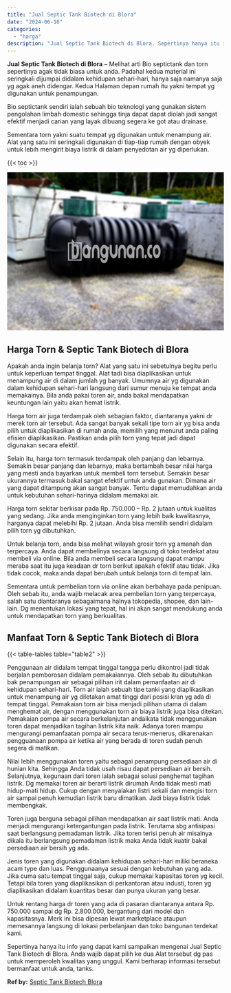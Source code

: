 ```yaml
---
title: "Jual Septic Tank Biotech di Blora"
date: "2024-06-16"
categories: 
  - "harga"
description: "Jual Septic Tank Biotech di Blora. Sepertinya hanya itu info yang dapat kami sampaikan mengenai Jual Septic Tank Biotech di Blora. Anda wajib dapat pilih ke..."
---
```


**Jual Septic Tank Biotech di Blora** – Melihat arti Bio septictank dan torn sepertinya agak tidak biasa untuk anda. Padahal kedua material ini seringkali dijumpai didalam kehidupan sehari-hari, hanya saja namanya saja yg agak aneh didengar. Kedua Halaman depan rumah itu yakni tempat yg digunakan untuk penampungan.

Bio septictank sendiri ialah sebuah bio teknologi yang gunakan sistem pengolahan limbah domestic sehingga tinja dapat dapat diolah jadi sangat efektif menjadi carian yang layak dibuang segera ke got atau drainase.

Sementara torn yakni suatu tempat yg digunakan untuk menampung air. Alat yang satu ini seringkali digunakan di tiap-tiap rumah dengan obyek untuk lebih mengirit biaya listrik di dalam penyedotan air yg diperlukan.

{{< toc >}}

![Jual Septic Tank Biotech di Blora](/images/jual-bio-septictank-27.png)

## Harga Torn & Septic Tank Biotech di Blora

Apakah anda ingin belanja torn? Alat yang satu ini sebetulnya begitu perlu untuk keperluan tempat tinggal. Alat tadi bisa diaplikasikan untuk menampung air di dalam jumlah yg banyak. Umumnya air yg digunakan dalam kehidupan sehari-hari langsung dari sumur menuju ke tempat anda memakainya. Bila anda pakai toren air, anda bakal mendapatkan keuntungan lain yaitu akan hemat listrik.

Harga torn air juga terdampak oleh sebagian faktor, diantaranya yakni dr merek torn air tersebut. Ada sangat banyak sekali tipe torn air yg bisa anda pilih untuk diaplikasikan di rumah anda, memilih yang menurut anda paling efisien diaplikasikan. Pastikan anda pilih torn yang tepat jadi dapat digunakan secara efektif.

Selain itu, harga torn termasuk terdampak oleh panjang dan lebarnya. Semakin besar panjang dan lebarnya, maka bertambah besar nilai harga yang mesti anda bayarkan untuk membeli torn tersebut. Semakin besar ukurannya termasuk bakal sangat efektif untuk anda gunakan. Dimana air yang dapat ditampung akan sangat banyak. Tentu dapat memudahkan anda untuk kebutuhan sehari-harinya didalam memakai air.

Harga torn sekitar berkisar pada Rp. 750.000 – Rp. 2 jutaan untuk kualitas yang sedang. Jika anda menginginkan torn yang lebih baik kwalitasnya, harganya dapat melebihi Rp. 2 jutaan. Anda bisa memilih sendiri didalam pilih torn yg dibutuhkan.

Untuk belanja torn, anda bisa melihat wilayah grosir torn yg amanah dan terpercaya. Anda dapat membelinya secara langsung di toko terdekat atau membeli via online. Bila anda membeli secara langsung dapat mampu meraba saat itu juga keadaan dr torn berikut apakah efektif atau tidak. Jika tidak cocok, maka anda dapat berubah untuk belanja torn di tempat lain.

Sementara untuk pembelian torn via online akan berbahaya pada penipuan. Oleh sebab itu, anda wajib melacak area pembelian torn yang terpercaya, salah satu diantaranya sebagaimana halnya tokopedia, shopee, dan lain-lain. Dg menentukan lokasi yang tepat, hal ini akan sangat mendukung anda untuk mendapatkan torn yang berkualitas.

## Manfaat Torn & Septic Tank Biotech di Blora

{{< table-tables table="table2" >}}

Penggunaan air didalam tempat tinggal tangga perlu dikontrol jadi tidak berjalan pemborosan didalam pemakaiannya. Oleh sebab itu dibutuhkan bak penampungan air sebagai pilihan irit dalam pemanfaatan air di kehidupan sehari-hari. Torn air ialah sebuah tipe tanki yang diaplikasikan untuk menampung air yg diletakan amat tinggi dari posisi kran yg ada di tempat tinggal. Pemakaian torn air bisa menjadi pilihan utama di dalam menghemat air, dengan menggunakan torn air biaya listrik juga bisa ditekan. Pemakaian pompa air secara berkelanjutan andaikata tidak menggunakan toren dapat menjadikan tagihan listrik kita naik. Adanya toren mampu mengurangi pemanfaatan pompa air secara terus-menerus, dikarenakan pengguanaan pompa air ketika air yang berada di toren sudah penuh segera di matikan.

Nilai lebih menggunakan toren yaitu sebagai penampung persediaan air di hunian kita. Sehingga Anda tidak usah risau dapat persediaan air bersih. Selanjutnya, kegunaan dari toren ialah sebagai solusi penghemat tagihan listrik. Dg memakai toren air berarti listrik dirumah Anda tidak mesti mati hidup-mati hidup. Cukup dengan menyalakan listri sekali dan mengisi torn air sampai penuh kemudian listrik baru dimatikan. Jadi biaya listrik tidak membengkak.

Toren juga berguna sebagai pilihan mendapatkan air saat listrik mati. Anda menjadi mengurangi ketergantungan pada listrik. Terutama sbg antisipasi saat berlangsung pemadaman listrik. Jika toren terisi penuh air misalnya dikala itu berlangsung pemadaman listrik maka Anda tidak kuatir bakal persediaan air bersih yg ada.

Jenis toren yang digunakan didalam kehidupan sehari-hari miliki beraneka acam type dan luas. Penggunaanya sesuai dengan kebutuhan yang ada. Jika cuma satu tempat tinggal saja, cukup memakai kapasitas toren yg kecil. Tetapi bila toren yang diaplikasikan di perkantoran atau industi, toren yg diaplikasikan didalam kuantitas besar dan punya ukuran yang besar.

Untuk rentang harga dr toren yang ada di pasaran diantaranya antara Rp. 750.000 sampai dg Rp. 2.800.000, bergantung dari model dan kapasitasnya. Merk ini bisa dipesan lewat marketplace ataupun memesannya langsung di lokasi perbelanjaan dan toko bangunan terdekat kami.

Sepertinya hanya itu info yang dapat kami sampaikan mengenai Jual Septic Tank Biotech di Blora. Anda wajib dapat pilih ke dua Alat tersebut dg pas untuk memperoleh kwalitas yang unggul. Kami berharap informasi tersebut bermanfaat untuk anda, tanks.

**Ref by:** [Septic Tank Biotech Blora](https://id.wikipedia.org/wiki/Septic)
